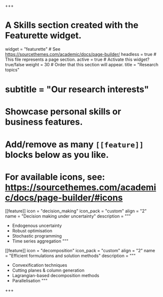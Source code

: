 +++
# A Skills section created with the Featurette widget.
widget = "featurette"  # See https://sourcethemes.com/academic/docs/page-builder/
headless = true  # This file represents a page section.
active = true  # Activate this widget? true/false
weight = 30  # Order that this section will appear.
title = "Research topics"
# subtitle = "Our research interests"

# Showcase personal skills or business features.
#
# Add/remove as many `[[feature]]` blocks below as you like.
#
# For available icons, see: https://sourcethemes.com/academic/docs/page-builder/#icons


[[feature]]
  icon = "decision_making"
  icon_pack = "custom"
  align = "2"
  name = "Decision making under uncertainty"
  description = """
  - Endogenous uncertainty
  - Robust optimisation
  - Stochastic programming
  - Time series aggregation
  """

[[feature]]
  icon = "decomposition"
  icon_pack = "custom"
  align = "2"
  name = "Efficient formulations and solution methods"
  description = """
  - Convexification techniques
  - Cutting planes & column generation
  - Lagrangian-based decomposition methods
  - Parallelisation
  """

+++
<style>
/*research id comes from research.md*/
/*css selectors come from the generated html code*/
   #research .row.featurette {justify-content: center}
    #research .row.featurette .col-12:nth-child(3), 
    #research .row.featurette .col-12:nth-child(4) {
    max-width: 100% !important;
    flex: 0 0 50%;
    } 
    #research .row.featurette .col-md-12:nth-child(2){
    height: 0px
     }
 </style>